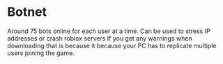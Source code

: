# Botnet
Around 75 bots online for each user at a time.  Can be used to stress IP addresses or crash roblox servers
If you get any warnings when downloading that is because it because your PC has to replicate multiple users joining the game.
